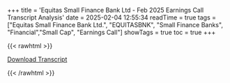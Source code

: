 +++
title = 'Equitas Small Finance Bank Ltd - Feb 2025 Earnings Call Transcript Analysis'
date = 2025-02-04 12:55:34
readTime = true
tags = ["Equitas Small Finance Bank Ltd.", "EQUITASBNK", "Small Finance Banks", "Financial","Small Cap", "Earnings Call"]
showTags = true
toc = true
+++



{{< rawhtml >}}

<div class="button-container">    
    <a href="https://ir.equitasbank.com/wp-content/uploads/2025/02/Equitas-SFB-earnings-call-transcript-Q3FY25.pdf" target="_blank" class="report-button">
      <i class="fas fa-file-pdf"></i> Download Transcript
    </a>
</div>
    
{{< /rawhtml >}}
